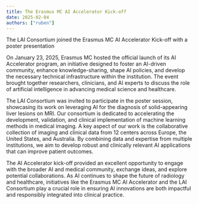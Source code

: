 ```yaml
---
title: The Erasmus MC AI Accelerator Kick-off
date: 2025-02-04
authors: ["ruben"]
---
```


The LAI Consortium joined the Erasmus MC AI Accelerator Kick-off with a poster presentation

<!--more-->

On January 23, 2025, Erasmus MC hosted the official launch of its AI Accelerator program, an initiative designed to foster an AI-driven community, enhance knowledge-sharing, shape AI policies, and develop the necessary technical infrastructure within the institution. The event brought together researchers, clinicians, and AI experts to discuss the role of artificial intelligence in advancing medical science and healthcare.

The LAI Consortium was invited to participate in the poster session, showcasing its work on leveraging AI for the diagnosis of solid-appearing liver lesions on MRI. Our consortium is dedicated to accelerating the development, validation, and clinical implementation of machine learning methods in medical imaging. A key aspect of our work is the collaborative collection of imaging and clinical data from 12 centers across Europe, the United States, and Australia. By combining data and expertise from multiple institutions, we aim to develop robust and clinically relevant AI applications that can improve patient outcomes.

The AI Accelerator kick-off provided an excellent opportunity to engage with the broader AI and medical community, exchange ideas, and explore potential collaborations. As AI continues to shape the future of radiology and healthcare, initiatives like the Erasmus MC AI Accelerator and the LAI Consortium play a crucial role in ensuring AI innovations are both impactful and responsibly integrated into clinical practice.